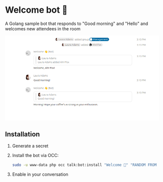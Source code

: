 # Welcome bot 👋
A Golang sample bot that responds to "Good morning" and "Hello" and welcomes new attendees in the room

![Demo screenshot of some sample bot replies](docs/screenshot.png)


## Installation

1. Generate a secret
2. Install the bot via OCC:

    ```bash
    sudo -u www-data php occ talk:bot:install "Welcome 👋" "RANDOM FROM STEP 1" "http://localhost:8088/welcome"
    ```

3. Enable in your conversation